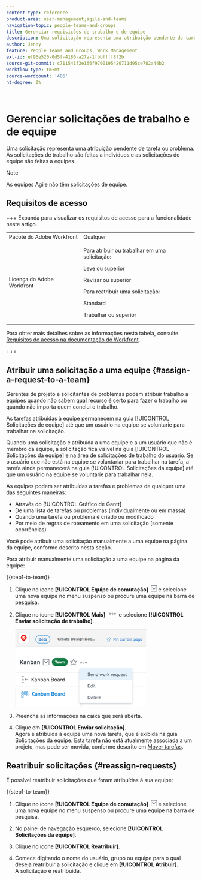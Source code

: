 ```yaml
---
content-type: reference
product-area: user-management;agile-and-teams
navigation-topic: people-teams-and-groups
title: Gerenciar requisições de trabalho e de equipe
description: Uma solicitação representa uma atribuição pendente de tarefa ou problema. As solicitações de trabalho são feitas a indivíduos e as solicitações de equipe são feitas a equipes.
author: Jenny
feature: People Teams and Groups, Work Management
exl-id: ef96e520-0d5f-4180-a27a-1fbbffff8f2b
source-git-commit: c711541f3e166f9700195420711d95ce782a44b2
workflow-type: tm+mt
source-wordcount: '486'
ht-degree: 0%

---
```


# Gerenciar solicitações de trabalho e de equipe

Uma solicitação representa uma atribuição pendente de tarefa ou problema. As solicitações de trabalho são feitas a indivíduos e as solicitações de equipe são feitas a equipes.

>[!NOTE]
>
>As equipes Agile não têm solicitações de equipe.

## Requisitos de acesso

+++ Expanda para visualizar os requisitos de acesso para a funcionalidade neste artigo.

<table style="table-layout:auto"> 
 <col> 
 <col> 
 <tbody> 
  <tr data-mc-conditions=""> 
   <td role="rowheader">Pacote do Adobe Workfront</td> 
   <td>Qualquer</td> 
  </tr> 
  <tr> 
   <td role="rowheader">Licença do Adobe Workfront</td> 
   <td>
   <p>Para atribuir ou trabalhar em uma solicitação:
   <p>Leve ou superior</p>
  <p>Revisar ou superior</p>
   <p>Para reatribuir uma solicitação:
   <p>Standard</p>
   <p>Trabalhar ou superior</p></td>
  </tr> 
 </tbody> 
</table>

Para obter mais detalhes sobre as informações nesta tabela, consulte [Requisitos de acesso na documentação do Workfront](/help/quicksilver/administration-and-setup/add-users/access-levels-and-object-permissions/access-level-requirements-in-documentation.md).

+++

## Atribuir uma solicitação a uma equipe {#assign-a-request-to-a-team}

Gerentes de projeto e solicitantes de problemas podem atribuir trabalho a equipes quando não sabem qual recurso é certo para fazer o trabalho ou quando não importa quem conclui o trabalho.

As tarefas atribuídas à equipe permanecem na guia [!UICONTROL Solicitações de equipe] até que um usuário na equipe se voluntarie para trabalhar na solicitação.

Quando uma solicitação é atribuída a uma equipe e a um usuário que não é membro da equipe, a solicitação fica visível na guia [!UICONTROL Solicitações da equipe] e na área de solicitações de trabalho do usuário. Se o usuário que não está na equipe se voluntariar para trabalhar na tarefa, a tarefa ainda permanecerá na guia [!UICONTROL Solicitações da equipe] até que um usuário na equipe se voluntarie para trabalhar nela.

As equipes podem ser atribuídas a tarefas e problemas de qualquer uma das seguintes maneiras:

* Através do [!UICONTROL Gráfico de Gantt]
* De uma lista de tarefas ou problemas (individualmente ou em massa)
* Quando uma tarefa ou problema é criado ou modificado
* Por meio de regras de roteamento em uma solicitação (somente ocorrências)

Você pode atribuir uma solicitação manualmente a uma equipe na página da equipe, conforme descrito nesta seção.

Para atribuir manualmente uma solicitação a uma equipe na página da equipe:

{{step1-to-team}}

1. Clique no ícone **[!UICONTROL Equipe de comutação]** ![Ícone Equipe de comutação](assets/switch-team-icon.png) e selecione uma nova equipe no menu suspenso ou procure uma equipe na barra de pesquisa.

1. Clique no ícone **[!UICONTROL Mais]** ![](assets/more-icon.png) e selecione **[!UICONTROL Enviar solicitação de trabalho]**.

   ![](assets/edit-team-settings-350x205.png)

1. Preencha as informações na caixa que será aberta.
1. Clique em **[!UICONTROL Enviar solicitação]**.\
   Agora é atribuída à equipe uma nova tarefa, que é exibida na guia Solicitações da equipe. Esta tarefa não está atualmente associada a um projeto, mas pode ser movida, conforme descrito em [Mover tarefas](../../manage-work/tasks/manage-tasks/move-tasks.md).

## Reatribuir solicitações {#reassign-requests}

É possível reatribuir solicitações que foram atribuídas à sua equipe:

{{step1-to-team}}

1. Clique no ícone **[!UICONTROL Equipe de comutação]** ![Ícone Equipe de comutação](assets/switch-team-icon.png) e selecione uma nova equipe no menu suspenso ou procure uma equipe na barra de pesquisa.
1. No painel de navegação esquerdo, selecione **[!UICONTROL Solicitações da equipe]**.
1. Clique no ícone **[!UICONTROL Reatribuir]**.

1. Comece digitando o nome do usuário, grupo ou equipe para o qual deseja reatribuir a solicitação e clique em **[!UICONTROL Atribuir]**.\
   A solicitação é reatribuída.
